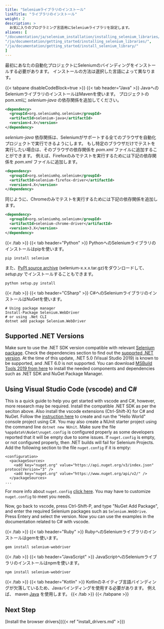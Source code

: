 ```yaml
---
title: "Seleniumライブラリのインストール"
linkTitle: "ライブラリのインストール"
weight: 2
description: >
  お気に入りのプログラミング言語用にSeleniumライブラリを設定します。
aliases: [
"/documentation/ja/selenium_installation/installing_selenium_libraries/",
"/ja/documentation/getting_started/installing_selenium_libraries/",
"/ja/documentation/getting_started/install_selenium_library/"
]
---
```


最初にあなたの自動化プロジェクトにSeleniumのバインディングをインストールする必要があります。
インストールの方法は選択した言語によって異なります。

{{< tabpane disableCodeBlock=true >}}
  {{< tab header="Java" >}}
JavaへのSeleniumライブラリのインストールはMavenを使います。
プロジェクトのpom.xmlに _selenium-java_ の依存関係を追加してください。

```xml
<dependency>
  <groupId>org.seleniumhq.selenium</groupId>
  <artifactId>selenium-java</artifactId>
  <version>4.X</version>
</dependency>
```

_selenium-java_ 依存関係は、Seleniumがサポートする全てのブラウザを自動化プロジェクトで実行できるようにします。
もし特定のブラウザだけでテストを実行したい場合は、そのブラウザの依存関係を _pom.xml_ ファイルに追加することができます。
例えば、Firefoxのみでテストを実行するためには下記の依存関係を _pom.xml_ ファイルに追加します。

```xml
<dependency>
  <groupId>org.seleniumhq.selenium</groupId>
  <artifactId>selenium-firefox-driver</artifactId>
  <version>4.X</version>
</dependency>
```

同じように、Chromeのみでテストを実行するためには下記の依存関係を追加します。

```xml
<dependency>
  <groupId>org.seleniumhq.selenium</groupId>
  <artifactId>selenium-chrome-driver</artifactId>
  <version>3.X</version>
</dependency>
```
  {{< /tab >}}
  {{< tab header="Python" >}}
  PythonへのSeleniumライブラリのインストールはpipを使います。

```shell
pip install selenium
```

また、[PyPI source archive](https://pypi.org/project/selenium/#files)
(selenium-x.x.x.tar.gz)をダウンロードして、 _setup.py_ でインストールすることもできます。

```shell
python setup.py install
```
  {{< /tab >}}
  {{< tab header="CSharp" >}}
  C#へのSeleniumライブラリのインストールはNuGetを使います。

```shell
# Using package manager
Install-Package Selenium.WebDriver
# or using .Net CLI
dotnet add package Selenium.WebDriver
```
## Supported .NET Versions
Make sure to use the .NET SDK version compatible with relevant [Selenium package](https://www.nuget.org/packages/Selenium.WebDriver).
Check the dependencies section to find out the [supported .NET version](https://dotnet.microsoft.com/en-us/download/dotnet).
At the time of this update, .NET 5.0 (Visual Studio 2019) is known to be supported, and .NET 6.0 is not supported.
You can download [MSBuild Tools 2019 from here](https://docs.microsoft.com/en-us/visualstudio/install/create-an-offline-installation-of-visual-studio?view=vs-2019) to install the needed components and dependencies such as .NET SDK and NuGet Package Manager.

## Using Visual Studio Code (vscode) and C#
This is a quick guide to help you get started with vscode and C#, however, more research may be required.
Install the compatible .NET SDK as per the seciton above.
Also install the vscode extensions (Ctrl-Shift-X) for C# and NuGet.
Follow the [instruction here](https://docs.microsoft.com/en-us/dotnet/core/tutorials/with-visual-studio-code?pivots=dotnet-5-0) to create and run the "Hello World" console project using C#.
You may also create a NUnit starter project using the command line `dotnet new NUnit`.
Make sure the file `%appdata%\NuGet\nuget.config` is configured properly as some developers reported that it will be empty due to some issues.
If `nuget.config` is empty, or not configured properly, then .NET builds will fail for Selenium Projects.
Add the following section to the file `nuget.config` if it is empty:
```
<configuration>
  <packageSources>
    <add key="nuget.org" value="https://api.nuget.org/v3/index.json" protocolVersion="3" />
    <add key="nuget.org" value="https://www.nuget.org/api/v2/" />   
  </packageSources>
...
```
For more info about `nuget.config` [click here](https://docs.microsoft.com/en-us/nuget/reference/nuget-config-file).
You may have to customize `nuget.config` to meet you needs.

Now, go back to vscode, press Ctrl-Shift-P, and type "NuGet Add Package", and enter the required Selenium packages such as `Selenium.WebDrive`.
Press Entery and select the version.
Now you can use the examples in the documentation related to C# with vscode.
 
  {{< /tab >}}
  {{< tab header="Ruby" >}}
  RubyへのSeleniumライブラリのインストールはgemを使います。

```shell
gem install selenium-webdriver
```
  {{< /tab >}}
  {{< tab header="JavaScript" >}}
  JavaScriptへのSeleniumライブラリのインストールはnpmを使います。

```shell
npm install selenium-webdriver
```
  {{< /tab >}}
  {{< tab header="Kotlin" >}}
  Kotlinのネイティブ言語バインディングが欠落しているため、Javaバインディングを使用する必要があります。
  例えば、 maven [Java](#java) を使用します。
  {{< /tab >}}
{{< /tabpane >}}

## Next Step
[Install the browser drivers]({{< ref "install_drivers.md" >}})
